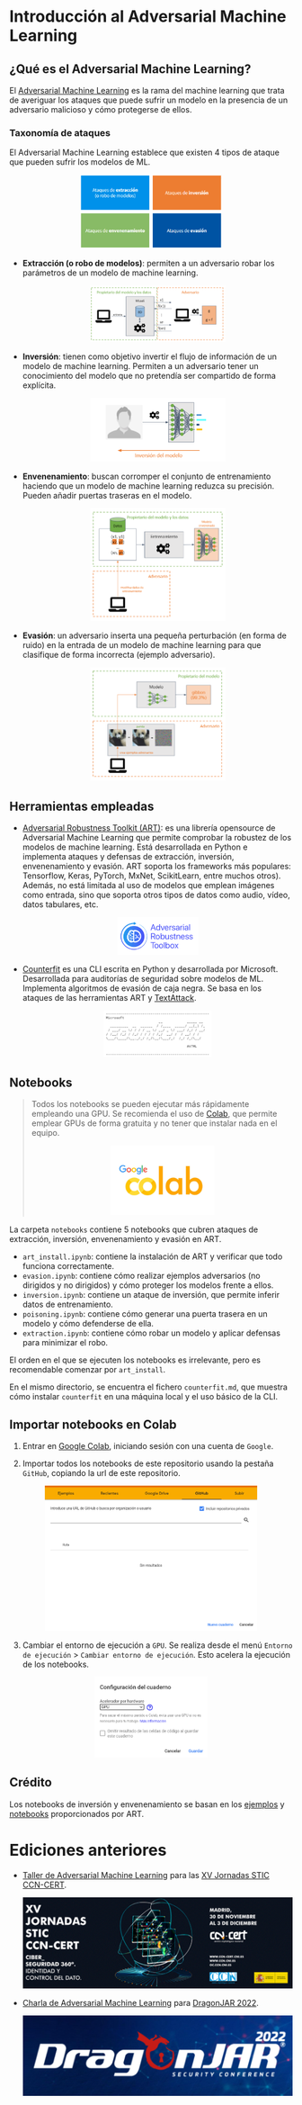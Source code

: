 # Introducción al Adversarial Machine Learning

## ¿Qué es el Adversarial Machine Learning?

El [Adversarial Machine Learning](https://en.wikipedia.org/wiki/Adversarial_machine_learning) es la rama del machine learning que trata de averiguar los ataques que puede sufrir un modelo en la presencia de un adversario malicioso y cómo protegerse de ellos.

### Taxonomía de ataques

El Adversarial Machine Learning establece que existen 4 tipos de ataque que pueden sufrir los modelos de ML.

  <p align="center">
    <img alt="Taxonomía" src="./img/attacks/taxonomia.png" data-canonical-src="./img/attacks/taxonomia.png" width="50%" />
  </p>

* **Extracción (o robo de modelos)**: permiten a un adversario robar los parámetros de un modelo de machine learning.
  <p align="center">
    <img alt="Ataques de extracción" src="./img/attacks/extraccion.png" data-canonical-src="./img/attacks/extraccion.png" width="50%" />
  </p>
  
* **Inversión**: tienen como objetivo invertir el flujo de información de un modelo de machine learning. Permiten a un adversario tener un conocimiento del modelo que no pretendía ser compartido de forma explícita.
  <p align="center">
    <img alt="Ataques de inversión" src="./img/attacks/inversion.png" data-canonical-src="./img/attacks/inversion.png" width="50%" />
  </p>

* **Envenenamiento**: buscan corromper el conjunto de entrenamiento haciendo que un modelo de machine learning reduzca su precisión. Pueden añadir puertas traseras en el modelo.
  <p align="center">
    <img alt="Ataques de envenenamiento" src="./img/attacks/envenenamiento.png" data-canonical-src="./img/attacks/envenenamiento.png" width="50%" />
  </p>
  
* **Evasión**: un adversario inserta una pequeña perturbación (en forma de ruido) en la entrada de un modelo de machine learning para que clasifique de forma incorrecta (ejemplo adversario).
  <p align="center">
    <img alt="Ataques de evasión" src="./img/attacks/evasion.png" data-canonical-src="./img/attacks/evasion.png" width="50%" />
  </p>

## Herramientas empleadas

* [Adversarial Robustness Toolkit (ART)](https://adversarial-robustness-toolbox.readthedocs.io/en/latest): es una librería opensource de Adversarial Machine Learning que permite comprobar la robustez de los modelos de machine learning. Está desarrollada en Python e implementa ataques y defensas de extracción, inversión, envenenamiento y evasión. ART soporta los frameworks más populares: Tensorflow, Keras, PyTorch, MxNet, ScikitLearn, entre muchos otros). Además, no está limitada al uso de modelos que emplean imágenes como entrada, sino que soporta otros tipos de datos como audio, vídeo, datos tabulares, etc.

  <p align="center">
    <img alt="Logo de ART" src="./img/tools/art_logo.png" data-canonical-src="./img/tools/art_logo.png" width="30%" />
  </p>
  
* [Counterfit](https://github.com/Azure/counterfit) es una CLI escrita en Python y desarrollada por Microsoft. Desarrollada para auditorías de seguridad sobre modelos de ML. Implementa algoritmos de evasión de caja negra. Se basa en los ataques de las herramientas ART y [TextAttack](https://github.com/QData/TextAttack).

  <p align="center">
    <img alt="Logo de Counterfit" src="./img/tools/counterfit_logo.png" data-canonical-src="./img/tools/counterfit_logo.png" width="40%" />
  </p>

## Notebooks

> Todos los notebooks se pueden ejecutar más rápidamente empleando una GPU. 
> Se recomienda el uso de [Colab](https://colab.research.google.com), que permite emplear GPUs de forma gratuita y no tener que instalar nada en el equipo.
>
> <p align="center">
>    <img alt="Logo de Google Colab" src="./img/colab/colab.jpg" data-canonical-src="./img/colab/colab.jpg" width="40%" />
> </p>

La carpeta `notebooks` contiene 5 notebooks que cubren ataques de extracción, inversión, envenenamiento y evasión en ART.

* `art_install.ipynb`: contiene la instalación de ART y verificar que todo funciona correctamente.
* `evasion.ipynb`: contiene cómo realizar ejemplos adversarios (no dirigidos y no dirigidos) y cómo proteger los modelos frente a ellos.
* `inversion.ipynb`: contiene un ataque de inversión, que permite inferir datos de entrenamiento.
* `poisoning.ipynb`: contiene cómo generar una puerta trasera en un modelo y cómo defenderse de ella.
* `extraction.ipynb`: contiene cómo robar un modelo y aplicar defensas para minimizar el robo.

El orden en el que se ejecuten los notebooks es irrelevante, pero es recomendable comenzar por `art_install`.

En el mismo directorio, se encuentra el fichero `counterfit.md`, que muestra cómo instalar `counterfit` en una máquina local y el uso básico de la CLI.  

## Importar notebooks en Colab

1. Entrar en [Google Colab](https://colab.research.google.com), iniciando sesión con una cuenta de `Google`.

2. Importar todos los notebooks de este repositorio usando la pestaña `GitHub`, copiando la url de este repositorio.
  <p align="center">
    <img alt="Importar notebooks" src="./img/colab/importar-repos.png" data-canonical-src="./img/colab/importar-repos.png" width="75%" />
  </p>

3. Cambiar el entorno de ejecución a `GPU`. Se realiza desde el menú `Entorno de ejecución` > `Cambiar entorno de ejecución`. Esto acelera la ejecución de los notebooks.
  <p align="center">
    <img alt="Cambiar entorno de ejecución a GPU" src="./img/colab/cambiar-entorno-ejecucion.png" data-canonical-src="./img/colab/cambiar-entorno-ejecucion.png" width="40%" />
  </p>

## Crédito

Los notebooks de inversión y envenenamiento se basan en los [ejemplos](https://github.com/Trusted-AI/adversarial-robustness-toolbox/tree/main/examples) y [notebooks](https://github.com/Trusted-AI/adversarial-robustness-toolbox/tree/main/notebooks) proporcionados por ART. 

# Ediciones anteriores

* [Taller de Adversarial Machine Learning](./presentations/CCN-CERT_2021_Introducción_al_Adversarial_Machine_Learning.pdf)  para las [XV Jornadas STIC CCN-CERT](https://www.ccn-cert.cni.es/xvjornadas).

  <p align="center">
    <img alt="XV Jornadas STIC CCN-CERT" src="./img/cons/xv-jornadas-ccn-cert.png" data-canonical-src="./img/cons/xv-jornadas-ccn-cert.png" width="100%" />
  </p>

* [Charla de Adversarial Machine Learning](./presentations/DragonJAR_Security_Conference_2022-Introducción_al_Adversarial_Machine_Learning.pdf) para [DragonJAR 2022](https://www.dragonjarcon.org).

  <p align="center">
    <img alt="DragonJAR 2022" src="./img/cons/dragonjar-2022.png" data-canonical-src="./img/cons/dragonjar-2022.png" width="100%" />
  </p>
